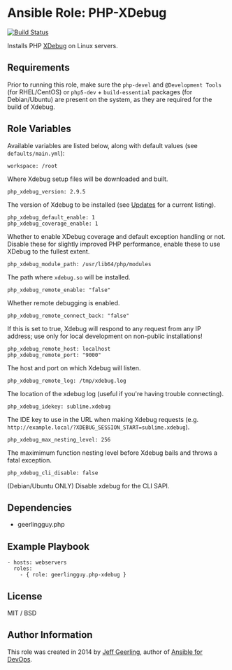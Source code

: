 # Ansible Role: PHP-XDebug

[![Build Status](https://travis-ci.org/geerlingguy/ansible-role-php-xdebug.svg?branch=master)](https://travis-ci.org/geerlingguy/ansible-role-php-xdebug)

Installs PHP [XDebug](http://xdebug.org/) on Linux servers.

## Requirements

Prior to running this role, make sure the `php-devel` and `@Development Tools` (for RHEL/CentOS) or `php5-dev` + `build-essential` packages (for Debian/Ubuntu) are present on the system, as they are required for the build of Xdebug.

## Role Variables

Available variables are listed below, along with default values (see `defaults/main.yml`):

    workspace: /root

Where Xdebug setup files will be downloaded and built.

    php_xdebug_version: 2.9.5

The version of Xdebug to be installed (see [Updates](https://xdebug.org/updates.php) for a current listing).

    php_xdebug_default_enable: 1
    php_xdebug_coverage_enable: 1

Whether to enable XDebug coverage and default exception handling or not. Disable these for slightly improved PHP performance, enable these to use XDebug to the fullest extent.

    php_xdebug_module_path: /usr/lib64/php/modules

The path where `xdebug.so` will be installed.

    php_xdebug_remote_enable: "false"

Whether remote debugging is enabled.

    php_xdebug_remote_connect_back: "false"

If this is set to true, Xdebug will respond to any request from any IP address; use only for local development on non-public installations!

    php_xdebug_remote_host: localhost
    php_xdebug_remote_port: "9000"

The host and port on which Xdebug will listen.

    php_xdebug_remote_log: /tmp/xdebug.log

The location of the xdebug log (useful if you're having trouble connecting).

    php_xdebug_idekey: sublime.xdebug

The IDE key to use in the URL when making Xdebug requests (e.g. `http://example.local/?XDEBUG_SESSION_START=sublime.xdebug`).

    php_xdebug_max_nesting_level: 256

The maximimum function nesting level before Xdebug bails and throws a fatal exception.

    php_xdebug_cli_disable: false

(Debian/Ubuntu ONLY) Disable xdebug for the CLI SAPI.

## Dependencies

  - geerlingguy.php

## Example Playbook

    - hosts: webservers
      roles:
        - { role: geerlingguy.php-xdebug }

## License

MIT / BSD

## Author Information

This role was created in 2014 by [Jeff Geerling](http://www.jeffgeerling.com/), author of [Ansible for DevOps](https://www.ansiblefordevops.com/).
